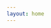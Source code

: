 ```yaml
---
layout: home
---
```

<style>
.event {
  white-space: nowrap;
}

.kind-0 {
  background-color: lightblue;
}

.kind-1 {
  background-color: lightgreen;
}

.kind-2 {
  background-color: pink;
}

.kind-3 {
  background-color: navy;
  color: white;
}

.kind-4 {
  background-color: lightred;
}
</style>

<div id="output"></div>
<script>
  window.onload = setup
  const output = document.getElementById("output");
  var received = []
  var ws
  
  const names = {}

  function nameFromPubkey(pubkey) {
    return (names[pubkey] || pubkey || 'unknown').substring(0,15)
  }

  function eventBadge(event) {
    const name = nameFromPubkey(event.pubkey)
    var badge = `<span class="event kind-${event.kind}">${name}`
    switch (event.kind) {
      case 0: {
          const meta = JSON.parse(event.content)
          names[event.pubkey] = meta.name
          badge += ` updated their metadata.`
          break
        }
      case 1: {
          const referencing = []
          const eReferences = event.tags.filter(it=>it[0] === 'e').length
          const pReferences = event.tags.filter(it=>it[0] === 'p').length
          if (eReferences > 0) {
            referencing.push(`${eReferences} events`)
          }
          if (pReferences > 0) {
            referencing.push(`${pReferences} pubkeys`)
          }
          const references = referencing.join(' and ')
          badge += ` broadcast ${references}: ${event.content}`
          break
        }
      case 2: {
          badge += ` recommends the relay ${event.content}`
          break
        }
      case 3: {
          badge += ` shared his ${event.tags.length} follows`
          break
        }
      case 4: {
          const recipientPubkey = event.tags.filter(it=>it[0] === 'p')[0]
          const recipient = recipientPubkey
            ? ` to ${nameFromPubkey(recipientPubkey)}`
            : ''
          badge += ` sent an encrypted direct message${recipient}.`
          break
        }
      default: {
          badge += ` sent a kind ${event.kind} event with ${JSON.stringify({tags:event.tags,content:event.content})}.`
          break
        }
    }
    return badge + '</span>'
  }

  function setup() {
    ws = new WebSocket("wss://relay.nostr.info/")
    ws.onmessage = msg => {
      if (msg.data && msg.data.startsWith('["EVENT",')) {
        received.unshift(JSON.parse(msg.data)[2])
      }
    }
    ws.onclose = setup
    ws.onopen = event => {
      ws.send('["REQ","",{"limit":20}]')
    }
  }

  setInterval(() => {
    received = received.slice(0, 10)
    output.innerHTML = received.map(it => eventBadge(it)).join('<br>')
  }, 1000)
</script>
